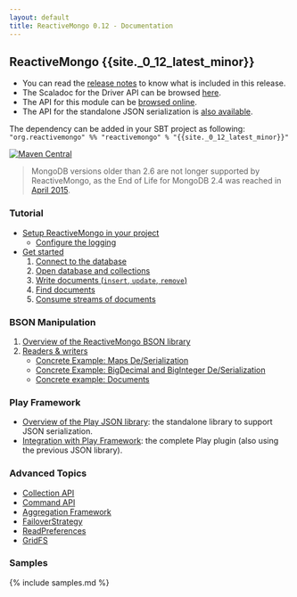 ```yaml
---
layout: default
title: ReactiveMongo 0.12 - Documentation
---
```


## ReactiveMongo {{site._0_12_latest_minor}}

* You can read the [release notes](release-details.html) to know what is included in this release.
* The Scaladoc for the Driver API can be browsed [here](../api/index.html).
* The API for this module can be [browsed online](../play-api/index.html).
* The API for the standalone JSON serialization is [also available](../json-api/index.html).

The dependency can be added in your SBT project as following: `"org.reactivemongo" %% "reactivemongo" % "{{site._0_12_latest_minor}}"`

[![Maven Central](https://maven-badges.herokuapp.com/maven-central/org.reactivemongo/reactivemongo_2.12/badge.svg)](https://maven-badges.herokuapp.com/maven-central/org.reactivemongo/reactivemongo_2.12/)

> MongoDB versions older than 2.6 are not longer supported by ReactiveMongo, as the End of Life for MongoDB 2.4 was reached in [April 2015](https://www.mongodb.com/support-policy).

### Tutorial

- [Setup ReactiveMongo in your project](tutorial/setup.html)
    - [Configure the logging](tutorial/setup.html#logging)
- [Get started](tutorial/getstarted.html)
   1. [Connect to the database](tutorial/connect-database.html)
   2. [Open database and collections](tutorial/database-and-collection.html)
   3. [Write documents (`insert`, `update`, `remove`)](tutorial/write-documents.html)
   4. [Find documents](tutorial/find-documents.html)
   5. [Consume streams of documents](tutorial/consume-streams.html)

### BSON Manipulation

1. [Overview of the ReactiveMongo BSON library](bson/overview.html)
2. [Readers & writers](bson/typeclasses.html)
    - [Concrete Example: Maps De/Serialization](bson/example-maps.html)
    - [Concrete Example: BigDecimal and BigInteger De/Serialization](bson/example-bigdecimal.html)
    - [Concrete example: Documents](bson/example-document.html)

### Play Framework

- [Overview of the Play JSON library](json/overview.html): the standalone library to support JSON serialization.
- [Integration with Play Framework](tutorial/play.html): the complete Play plugin (also using the previous JSON library).

### Advanced Topics

- [Collection API](advanced-topics/collection-api.html)
- [Command API](advanced-topics/commands.html)
- [Aggregation Framework](advanced-topics/aggregation.html)
- [FailoverStrategy](advanced-topics/failoverstrategy.html)
- [ReadPreferences](advanced-topics/read-preferences.html)
- [GridFS](advanced-topics/gridfs.html)

### Samples

{% include samples.md %}
